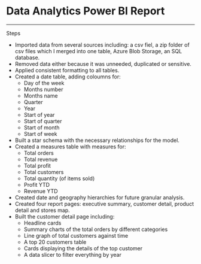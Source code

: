 # Data Analytics Power BI Report
-----------
Steps
- Imported data from several sources including: a csv fiel, a zip folder of csv files which I merged into one table, Azure Blob Storage, an SQL database.
- Removed data either because it was unneeded, duplicated or sensitive.
- Applied consistent formatting to all tables.
- Created a date table, adding coloumns for:
  - Day of the week
  - Months number
  - Months name
  - Quarter
  - Year
  - Start of year
  - Start of quarter
  - Start of month
  - Start of week
- Built a star schema with the necessary relationships for the model.
- Created a measures table with measures for:
  - Total orders
  - Total revenue
  - Total profit
  - Total customers
  - Total quantity (of items sold)
  - Profit YTD
  - Revenue YTD
- Created date and geography hierarchies for future granular analysis.
- Created four report pages: executive summary, customer detail, product detail and stores map.
- Built the customer detail page including:
  - Headline cards
  - Summary charts of the total orders by different categories
  - Line graph of total customers against time
  - A top 20 customers table
  - Cards displaying the details of the top customer
  - A data slicer to filter everything by year 
